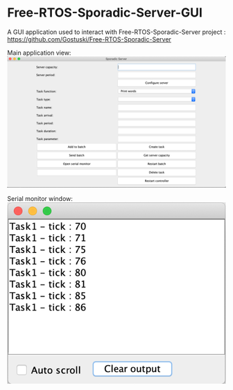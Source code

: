 # Free-RTOS-Sporadic-Server-GUI
A GUI application used to interact with Free-RTOS-Sporadic-Server project :
https://github.com/Gostuski/Free-RTOS-Sporadic-Server

Main application view:
![GitHub Logo](/images/main.png)

Serial monitor window:
![GitHub Logo](/images/monitor.png)

